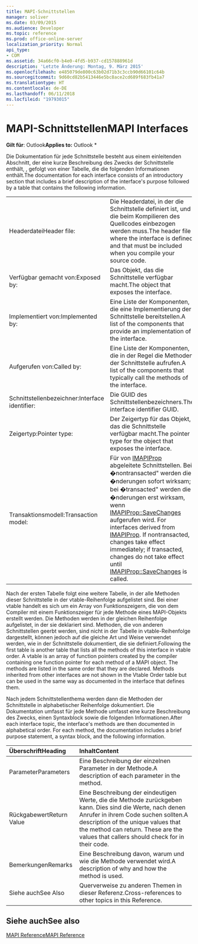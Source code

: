 ```yaml
---
title: MAPI-Schnittstellen
manager: soliver
ms.date: 03/09/2015
ms.audience: Developer
ms.topic: reference
ms.prod: office-online-server
localization_priority: Normal
api_type:
- COM
ms.assetid: 34a66cf0-b4e0-4fd5-b937-cd157888961d
description: 'Letzte Änderung: Montag, 9. März 2015'
ms.openlocfilehash: e485079de800c63b02d71b3c3ccb90d66101c64b
ms.sourcegitcommit: 9d60cd82b5413446e5bc8ace2cd689f683fb41a7
ms.translationtype: HT
ms.contentlocale: de-DE
ms.lasthandoff: 06/11/2018
ms.locfileid: "19793015"
---
```

# <a name="mapi-interfaces"></a><span data-ttu-id="84fdd-103">MAPI-Schnittstellen</span><span class="sxs-lookup"><span data-stu-id="84fdd-103">MAPI Interfaces</span></span>

  
  
<span data-ttu-id="84fdd-104">**Gilt für**: Outlook</span><span class="sxs-lookup"><span data-stu-id="84fdd-104">**Applies to:** Outlook \*</span></span> 
  
<span data-ttu-id="84fdd-105">Die Dokumentation für jede Schnittstelle besteht aus einem einleitenden Abschnitt, der eine kurze Beschreibung des Zwecks der Schnittstelle enthält, , gefolgt von einer Tabelle, die die folgenden Informationen enthält.</span><span class="sxs-lookup"><span data-stu-id="84fdd-105">The documentation for each interface consists of an introductory section that includes a brief description of the interface's purpose followed by a table that contains the following information.</span></span>
  
|||
|:-----|:-----|
|<span data-ttu-id="84fdd-106">Headerdatei</span><span class="sxs-lookup"><span data-stu-id="84fdd-106">Header file:</span></span>  <br/> |<span data-ttu-id="84fdd-107">Die Headerdatei, in der die Schnittstelle definiert ist, und die beim Kompilieren des Quellcodes einbezogen werden muss.</span><span class="sxs-lookup"><span data-stu-id="84fdd-107">The header file where the interface is defined and that must be included when you compile your source code.</span></span>  <br/> |
|<span data-ttu-id="84fdd-108">Verfügbar gemacht von:</span><span class="sxs-lookup"><span data-stu-id="84fdd-108">Exposed by:</span></span>  <br/> |<span data-ttu-id="84fdd-109">Das Objekt, das die Schnittstelle verfügbar macht.</span><span class="sxs-lookup"><span data-stu-id="84fdd-109">The object that exposes the interface.</span></span>  <br/> |
|<span data-ttu-id="84fdd-110">Implementiert von:</span><span class="sxs-lookup"><span data-stu-id="84fdd-110">Implemented by:</span></span>  <br/> |<span data-ttu-id="84fdd-111">Eine Liste der Komponenten, die eine Implementierung der Schnittstelle bereitstellen.</span><span class="sxs-lookup"><span data-stu-id="84fdd-111">A list of the components that provide an implementation of the interface.</span></span>  <br/> |
|<span data-ttu-id="84fdd-112">Aufgerufen von:</span><span class="sxs-lookup"><span data-stu-id="84fdd-112">Called by:</span></span>  <br/> |<span data-ttu-id="84fdd-113">Eine Liste der Komponenten, die in der Regel die Methoden der Schnittstelle aufrufen.</span><span class="sxs-lookup"><span data-stu-id="84fdd-113">A list of the components that typically call the methods of the interface.</span></span>  <br/> |
|<span data-ttu-id="84fdd-114">Schnittstellenbezeichner:</span><span class="sxs-lookup"><span data-stu-id="84fdd-114">Interface identifier:</span></span>  <br/> |<span data-ttu-id="84fdd-115">Die GUID des Schnittstellenbezeichners.</span><span class="sxs-lookup"><span data-stu-id="84fdd-115">The interface identifier GUID.</span></span>  <br/> |
|<span data-ttu-id="84fdd-116">Zeigertyp:</span><span class="sxs-lookup"><span data-stu-id="84fdd-116">Pointer type:</span></span>  <br/> |<span data-ttu-id="84fdd-117">Der Zeigertyp für das Objekt, das die Schnittstelle verfügbar macht.</span><span class="sxs-lookup"><span data-stu-id="84fdd-117">The pointer type for the object that exposes the interface.</span></span>  <br/> |
|<span data-ttu-id="84fdd-118">Transaktionsmodell:</span><span class="sxs-lookup"><span data-stu-id="84fdd-118">Transaction model:</span></span>  <br/> |<span data-ttu-id="84fdd-p101">Für von [IMAPIProp](imapipropiunknown.md) abgeleitete Schnittstellen. Bei �nontransacted" werden die �nderungen sofort wirksam; bei �transacted" werden die �nderungen erst wirksam, wenn [IMAPIProp::SaveChanges](imapiprop-savechanges.md) aufgerufen wird.  </span><span class="sxs-lookup"><span data-stu-id="84fdd-p101">For interfaces derived from [IMAPIProp](imapipropiunknown.md). If nontransacted, changes take effect immediately; if transacted, changes do not take effect until [IMAPIProp::SaveChanges](imapiprop-savechanges.md) is called.  </span></span><br/> |
   
<span data-ttu-id="84fdd-p102">Nach der ersten Tabelle folgt eine weitere Tabelle, in der alle Methoden dieser Schnittstelle in der vtable-Reihenfolge aufgelistet sind. Bei einer vtable handelt es sich um ein Array von Funktionszeigern, die von dem Compiler mit einem Funktionszeiger für jede Methode eines MAPI-Objekts erstellt werden. Die Methoden werden in der gleichen Reihenfolge aufgelistet, in der sie deklariert sind. Methoden, die von anderen Schnittstellen geerbt werden, sind nicht in der Tabelle in vtable-Reihenfolge dargestellt, können jedoch auf die gleiche Art und Weise verwendet werden, wie in der Schnittstelle dokumentiert, die sie definiert.</span><span class="sxs-lookup"><span data-stu-id="84fdd-p102">Following the first table is another table that lists all the methods of this interface in vtable order. A vtable is an array of function pointers created by the compiler containing one function pointer for each method of a MAPI object. The methods are listed in the same order that they are declared. Methods inherited from other interfaces are not shown in the Vtable Order table but can be used in the same way as documented in the interface that defines them.</span></span>
  
<span data-ttu-id="84fdd-p103">Nach jedem Schnittstellenthema werden dann die Methoden der Schnittstelle in alphabetischer Reihenfolge dokumentiert. Die Dokumentation umfasst für jede Methode umfasst eine kurze Beschreibung des Zwecks, einen Syntaxblock sowie die folgenden Informationen.</span><span class="sxs-lookup"><span data-stu-id="84fdd-p103">After each interface topic, the interface's methods are then documented in alphabetical order. For each method, the documentation includes a brief purpose statement, a syntax block, and the following information.</span></span>
  
|<span data-ttu-id="84fdd-127">**Überschrift**</span><span class="sxs-lookup"><span data-stu-id="84fdd-127">**Heading**</span></span>|<span data-ttu-id="84fdd-128">**Inhalt**</span><span class="sxs-lookup"><span data-stu-id="84fdd-128">**Content**</span></span>|
|:-----|:-----|
|<span data-ttu-id="84fdd-129">Parameter</span><span class="sxs-lookup"><span data-stu-id="84fdd-129">Parameters</span></span>  <br/> |<span data-ttu-id="84fdd-130">Eine Beschreibung der einzelnen Parameter in der Methode.</span><span class="sxs-lookup"><span data-stu-id="84fdd-130">A description of each parameter in the method.</span></span>  <br/> |
|<span data-ttu-id="84fdd-131">Rückgabewert</span><span class="sxs-lookup"><span data-stu-id="84fdd-131">Return Value</span></span>  <br/> |<span data-ttu-id="84fdd-p104">Eine Beschreibung der eindeutigen Werte, die die Methode zurückgeben kann. Dies sind die Werte, nach denen Anrufer in ihrem Code suchen sollten.</span><span class="sxs-lookup"><span data-stu-id="84fdd-p104">A description of the unique values that the method can return. These are the values that callers should check for in their code.</span></span>  <br/> |
|<span data-ttu-id="84fdd-134">Bemerkungen</span><span class="sxs-lookup"><span data-stu-id="84fdd-134">Remarks</span></span>  <br/> |<span data-ttu-id="84fdd-135">Eine Beschreibung davon, warum und wie die Methode verwendet wird.</span><span class="sxs-lookup"><span data-stu-id="84fdd-135">A description of why and how the method is used.</span></span>  <br/> |
|<span data-ttu-id="84fdd-136">Siehe auch</span><span class="sxs-lookup"><span data-stu-id="84fdd-136">See Also</span></span>  <br/> |<span data-ttu-id="84fdd-137">Querverweise zu anderen Themen in dieser Referenz.</span><span class="sxs-lookup"><span data-stu-id="84fdd-137">Cross-references to other topics in this Reference.</span></span>  <br/> |
   
## <a name="see-also"></a><span data-ttu-id="84fdd-138">Siehe auch</span><span class="sxs-lookup"><span data-stu-id="84fdd-138">See also</span></span>



[<span data-ttu-id="84fdd-139">MAPI Reference</span><span class="sxs-lookup"><span data-stu-id="84fdd-139">MAPI Reference</span></span>](mapi-reference.md)

